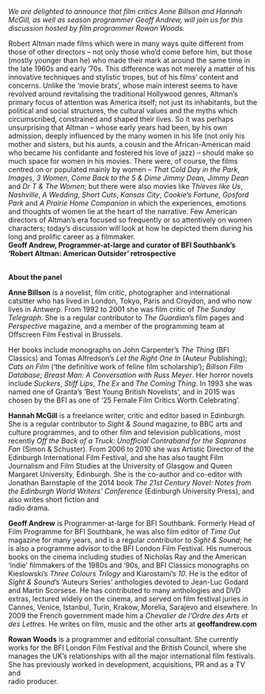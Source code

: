 

_We are delighted to announce that film critics Anne Billson and Hannah McGill, as well as season programmer Geoff Andrew, will join us for this discussion hosted by film programmer Rowan Woods._

Robert Altman made films which were in many ways quite different from those of other directors – not only those who’d come before him, but those (mostly younger than he) who made their mark at around the same time in the late 1960s and early ’70s. This difference was not merely a matter of his innovative techniques and stylistic tropes, but of his films’ content and concerns. Unlike the ‘movie brats’, whose main interest seems to have revolved around revitalising the traditional Hollywood genres, Altman’s primary focus of attention was America itself; not just its inhabitants, but the political and social structures, the cultural values and the myths which circumscribed, constrained and shaped their lives. So it was perhaps unsurprising that Altman – whose early years had been, by his own admission, deeply influenced by the many women in his life (not only his mother and sisters, but his aunts, a cousin and the African-American maid who became his confidante and fostered his love of jazz) – should make so much space for women in his movies. There were, of course, the films centred on or populated mainly by women – _That Cold Day in the Park_, _Images_, _3 Women_, _Come Back to the 5 & Dime Jimmy Dean, Jimmy Dean_ and _Dr T & The Women_; but there were also movies like _Thieves like Us_, _Nashville_, _A Wedding_, _Short Cuts_, _Kansas City_, _Cookie’s Fortune,_ _Gosford Park_ and _A Prairie Home Companion_ in which the experiences, emotions and thoughts of women lie at the heart of the narrative. Few American directors of Altman’s era focused so frequently or so attentively on women characters; today’s discussion will look at how he depicted them during his long and prolific career as a filmmaker.  
**Geoff Andrew, Programmer-at-large and curator of BFI Southbank’s  
‘Robert Altman: American Outsider’ retrospective**
<br><br>

**About the panel**  

**Anne Billson** is a novelist, film critic, photographer and international catsitter who has lived in London, Tokyo, Paris and Croydon, and who now lives in Antwerp. From 1992 to 2001 she was film critic of _The Sunday Telegraph_.  She is a regular contributor to _The Guardian_’s film pages and _Perspective_ magazine, and a member of the programming team at Offscreen Film Festival in Brussels.

Her books include monographs on John Carpenter’s _The Thing_ (BFI Classics) and Tomas Alfredson’s _Let the Right One In_ (Auteur Publishing); _Cats on Film_ (‘the definitive work of feline film scholarship’); _Billson Film Database_; _Breast Man: A Conversation with Russ Meyer_. Her horror novels include _Suckers_, _Stiff Lips_, _The Ex_ and _The Coming Thing_. In 1993 she was named one of Granta’s ‘Best Young British Novelists’, and in 2015 was chosen by the BFI as one of ‘25 Female Film Critics Worth Celebrating’.

**Hannah McGill** is a freelance writer, critic and editor based in Edinburgh.  She is a regular contributor to _Sight & Sound_ magazine, to BBC arts and culture programmes, and to other film and television publications, most recently _Off the Back of a Truck: Unofficial Contraband for the Sopranos Fan_ (Simon & Schuster). From 2006 to 2010 she was Artistic Director of the Edinburgh International Film Festival, and she has also taught Film Journalism and Film Studies at the University of Glasgow and Queen Margaret University, Edinburgh. She is the co-author and co-editor with Jonathan Barnstaple of the 2014 book _The 21st Century Novel: Notes from the Edinburgh World Writers’ Conference_ (Edinburgh University Press), and also writes short fiction and  
radio drama.

**Geoff Andrew** is Programmer-at-large for BFI Southbank. Formerly Head of Film Programme for BFI Southbank, he was also film editor of _Time Out_ magazine for many years, and is a regular contributor to _Sight & Sound_; he is also a programme advisor to the BFI London Film Festival. His numerous books on the cinema including studies of Nicholas Ray and the American ‘indie’ filmmakers of the 1980s and ‘90s, and BFI Classics monographs on Kieslowski’s _Three Colours Trilogy_ and Kiarostami’s _10_. He is the editor of _Sight & Sound_’s ‘Auteurs Series’ anthologies devoted to Jean-Luc Godard and Martin Scorsese. He has contributed to many anthologies and DVD extras, lectured widely on the cinema, and served on film festival juries in Cannes, Venice, Istanbul, Turin, Krakow, Morelia, Sarajevo and elsewhere. In 2009 the French government made him a _Chevalier de l’Ordre des Arts et des Lettres._ He writes on film, music and the other arts at **geoffandrew.com**

**Rowan**  **Woods** is a programmer and editorial consultant. She currently works for the BFI London Film Festival and the British Council, where she manages the UK’s relationships with all the major international film festivals. She has previously worked in development, acquisitions, PR and as a TV and  
radio producer.
<!--stackedit_data:
eyJoaXN0b3J5IjpbMTQ1ODM3NzQ3Nl19
-->